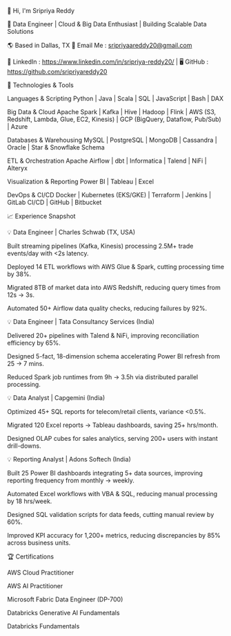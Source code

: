 👋 Hi, I'm Sripriya Reddy

🚀 Data Engineer | Cloud & Big Data Enthusiast | Building Scalable Data Solutions

🌎 Based in Dallas, TX
📧 Email Me : sripriyaareddy20@gmail.com

💼 LinkedIn : https://www.linkedin.com/in/sripriya-reddy20/
 | 🖥️ GitHub : https://github.com/sripriyareddy20

🔧 Technologies & Tools

Languages & Scripting
Python | Java | Scala | SQL | JavaScript | Bash | DAX

Big Data & Cloud
Apache Spark | Kafka | Hive | Hadoop | Flink | AWS (S3, Redshift, Lambda, Glue, EC2, Kinesis) | GCP (BigQuery, Dataflow, Pub/Sub) | Azure

Databases & Warehousing
MySQL | PostgreSQL | MongoDB | Cassandra | Oracle | Star & Snowflake Schema

ETL & Orchestration
Apache Airflow | dbt | Informatica | Talend | NiFi | Alteryx

Visualization & Reporting
Power BI | Tableau | Excel

DevOps & CI/CD
Docker | Kubernetes (EKS/GKE) | Terraform | Jenkins | GitLab CI/CD | GitHub | Bitbucket

📈 Experience Snapshot

💡 Data Engineer | Charles Schwab (TX, USA)

Built streaming pipelines (Kafka, Kinesis) processing 2.5M+ trade events/day with <2s latency.

Deployed 14 ETL workflows with AWS Glue & Spark, cutting processing time by 38%.

Migrated 8TB of market data into AWS Redshift, reducing query times from 12s → 3s.

Automated 50+ Airflow data quality checks, reducing failures by 92%.

💡 Data Engineer | Tata Consultancy Services (India)

Delivered 20+ pipelines with Talend & NiFi, improving reconciliation efficiency by 65%.

Designed 5-fact, 18-dimension schema accelerating Power BI refresh from 25 → 7 mins.

Reduced Spark job runtimes from 9h → 3.5h via distributed parallel processing.

💡 Data Analyst | Capgemini (India)

Optimized 45+ SQL reports for telecom/retail clients, variance <0.5%.

Migrated 120 Excel reports → Tableau dashboards, saving 25+ hrs/month.

Designed OLAP cubes for sales analytics, serving 200+ users with instant drill-downs.

💡 Reporting Analyst | Adons Softech (India)

Built 25 Power BI dashboards integrating 5+ data sources, improving reporting frequency from monthly → weekly.

Automated Excel workflows with VBA & SQL, reducing manual processing by 18 hrs/week.

Designed SQL validation scripts for data feeds, cutting manual review by 60%.

Improved KPI accuracy for 1,200+ metrics, reducing discrepancies by 85% across business units.


🏆 Certifications

AWS Cloud Practitioner

AWS AI Practitioner

Microsoft Fabric Data Engineer (DP-700)

Databricks Generative AI Fundamentals

Databricks Fundamentals
